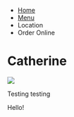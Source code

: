 <html>
    <head>
        <link href='./main.css' rel='stylesheet' >
    </head>
    <body>
        <ul>
            <li><a  href="https://catmhhw.github.io/"> Home</a></li>
            <li><a href="#"> Menu</a></li>
            <li> Location</li>
            <li> Order Online</li>
        </ul>
        <h1> Catherine</h1>
        <img src="https://i.redd.it/1bmzt5lj1d251.jpg">
        <p> Testing testing</p>
        <p> Hello!</p> 
    </body>
</html>